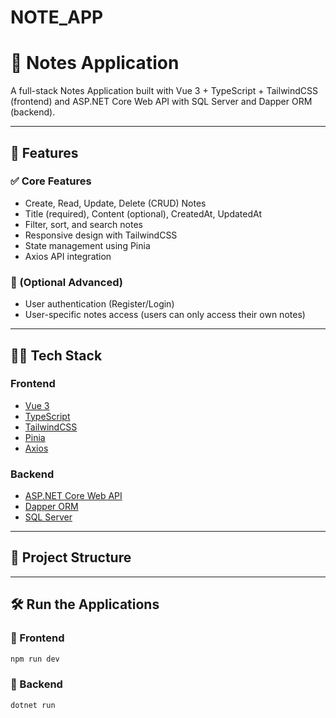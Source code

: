 # NOTE_APP
# 📝 Notes Application

A full-stack Notes Application built with Vue 3 + TypeScript + TailwindCSS (frontend) and ASP.NET Core Web API with SQL Server and Dapper ORM (backend).

---

## 🚀 Features

### ✅ Core Features
- Create, Read, Update, Delete (CRUD) Notes
- Title (required), Content (optional), CreatedAt, UpdatedAt
- Filter, sort, and search notes
- Responsive design with TailwindCSS
- State management using Pinia
- Axios API integration

### 🔐 (Optional Advanced)
- User authentication (Register/Login)
- User-specific notes access (users can only access their own notes)

---

## 🧑‍💻 Tech Stack

### Frontend
- [Vue 3](https://vuejs.org/)
- [TypeScript](https://www.typescriptlang.org/)
- [TailwindCSS](https://tailwindcss.com/)
- [Pinia](https://pinia.vuejs.org/)
- [Axios](https://axios-http.com/)

### Backend
- [ASP.NET Core Web API](https://dotnet.microsoft.com/en-us/apps/aspnet)
- [Dapper ORM](https://github.com/DapperLib/Dapper)
- [SQL Server](https://www.microsoft.com/en-us/sql-server)

---

## 📁 Project Structure

---

## 🛠️ Run the Applications

### 🚀 Frontend

```bash
npm run dev
```
### 🚀 Backend
```bash
dotnet run
```


